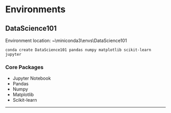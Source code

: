 # Environments

## DataScience101

Environment location: ~\miniconda3\envs\DataScience101

`conda create DataScience101 pandas numpy matplotlib scikit-learn jupyter`

### Core Packages
- Jupyter Notebook
- Pandas
- Numpy
- Matplotlib
- Scikit-learn
_____